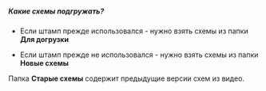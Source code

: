 ##### Какие схемы подгружать?

-   Если штамп прежде использовался - нужно взять схемы из папки **Для догрузки**

-   Если штамп прежде не использовался - нужно взять схемы из папки **Новые схемы**

Папка **Старые схемы** содержит предыдущие версии схем из видео.
